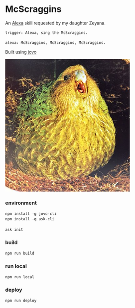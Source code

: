 # McScraggins

An [Alexa](https://alexa.amazon.com/spa/index.html) skill requested by my daughter Zeyana.  
```
trigger: Alexa, sing the McScraggins.

alexa: McScraggins, McScraggins, McScraggins.
```
Built using [jovo](https://github.com/jovotech/jovo-framework)

![img](scraggins.png)

### environment

```go
npm install -g jovo-cli
npm install -g ask-cli

ask init
```
### build

```bash
npm run build
```

### run local

```bash
npm run local
```

### deploy

```bash
npm run deploy
```
